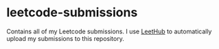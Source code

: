 # leetcode-submissions
Contains all of my Leetcode submissions. I use [LeetHub](https://github.com/QasimWani/LeetHub) to automatically upload my submissions to this repository.
